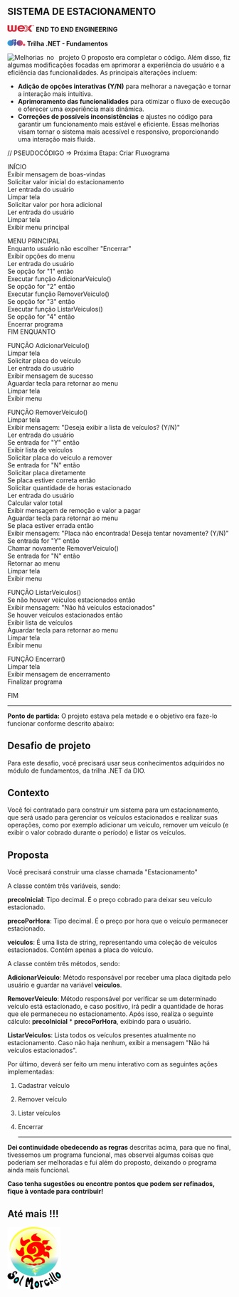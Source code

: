 ## SISTEMA DE ESTACIONAMENTO 

<a href="https://www.wexinc.com/pt-br/" target="_blank"><img src="logo_wex.jpg" width="60" height="15"></a> **END TO END ENGINEERING**   

<a href="http://www.dio.me" target="_blank"> <img src= "logo_dio.jpg" width="40" height="15"></a>  **Trilha .NET - Fundamentos**
 

![Melhorias&ensp;no &ensp;projeto](https://img.shields.io/badge/Melhorias&ensp;no&ensp;projeto-1997B5&?logo=Melhorias&ensp;no&ensp;projeto&logoColor=white&style=for-the-badge) O proposto era completar o código. Além disso, fiz algumas modificações focadas em aprimorar a experiência do usuário e a eficiência das funcionalidades. As principais alterações incluem:
- **Adição de opções interativas (Y/N)** para melhorar a navegação e tornar a interação mais intuitiva.
- **Aprimoramento das funcionalidades** para otimizar o fluxo de execução e oferecer uma experiência mais dinâmica.
- **Correções de possíveis inconsistências** e ajustes no código para garantir um funcionamento mais estável e eficiente.
Essas melhorias visam tornar o sistema mais acessível e responsivo, proporcionando uma interação mais fluida. 

  

// PSEUDOCÓDIGO => Próxima Etapa: Criar Fluxograma  

INÍCIO  
    Exibir mensagem de boas-vindas  
    Solicitar valor inicial do estacionamento  
    Ler entrada do usuário  
    Limpar tela  
    Solicitar valor por hora adicional  
    Ler entrada do usuário  
    Limpar tela  
    Exibir menu principal  

MENU PRINCIPAL  
    Enquanto usuário não escolher "Encerrar"  
        Exibir opções do menu  
        Ler entrada do usuário  
        Se opção for "1" então  
            Executar função AdicionarVeiculo()  
        Se opção for "2" então  
            Executar função RemoverVeiculo()  
        Se opção for "3" então  
            Executar função ListarVeiculos()  
        Se opção for "4" então  
            Encerrar programa  
    FIM ENQUANTO  

FUNÇÃO AdicionarVeiculo()  
    Limpar tela  
    Solicitar placa do veículo  
    Ler entrada do usuário  
    Exibir mensagem de sucesso  
    Aguardar tecla para retornar ao menu  
    Limpar tela  
    Exibir menu  

FUNÇÃO RemoverVeiculo()  
    Limpar tela  
    Exibir mensagem: "Deseja exibir a lista de veículos? (Y/N)"  
    Ler entrada do usuário  
    Se entrada for "Y" então  
        Exibir lista de veículos  
        Solicitar placa do veículo a remover  
    Se entrada for "N" então  
        Solicitar placa diretamente  
    Se placa estiver correta então  
        Solicitar quantidade de horas estacionado  
        Ler entrada do usuário  
        Calcular valor total  
        Exibir mensagem de remoção e valor a pagar  
        Aguardar tecla para retornar ao menu  
    Se placa estiver errada então  
        Exibir mensagem: "Placa não encontrada! Deseja tentar novamente? (Y/N)"  
        Se entrada for "Y" então  
            Chamar novamente RemoverVeiculo()  
        Se entrada for "N" então  
            Retornar ao menu  
    Limpar tela  
    Exibir menu  

FUNÇÃO ListarVeiculos()  
    Se não houver veículos estacionados então  
        Exibir mensagem: "Não há veículos estacionados"  
    Se houver veículos estacionados então  
        Exibir lista de veículos  
    Aguardar tecla para retornar ao menu  
    Limpar tela  
    Exibir menu  

FUNÇÃO Encerrar()  
    Limpar tela  
    Exibir mensagem de encerramento  
    Finalizar programa  

FIM  
 
--------------------------------------------------------------------------------  

**Ponto de partida:** O projeto estava pela metade e o objetivo era faze-lo funcionar conforme descrito abaixo:

## Desafio de projeto
Para este desafio, você precisará usar seus conhecimentos adquiridos no módulo de fundamentos, da trilha .NET da DIO.

## Contexto
Você foi contratado para construir um sistema para um estacionamento, que será usado para gerenciar os veículos estacionados e realizar suas operações, como por exemplo adicionar um veículo, remover um veículo (e exibir o valor cobrado durante o período) e listar os veículos.

## Proposta
Você precisará construir uma classe chamada "Estacionamento"

A classe contém três variáveis, sendo:

**precoInicial**: Tipo decimal. É o preço cobrado para deixar seu veículo estacionado.

**precoPorHora**: Tipo decimal. É o preço por hora que o veículo permanecer estacionado.

**veiculos**: É uma lista de string, representando uma coleção de veículos estacionados. Contém apenas a placa do veículo.

A classe contém três métodos, sendo:

**AdicionarVeiculo**: Método responsável por receber uma placa digitada pelo usuário e guardar na variável **veiculos**.

**RemoverVeiculo**: Método responsável por verificar se um determinado veículo está estacionado, e caso positivo, irá pedir a quantidade de horas que ele permaneceu no estacionamento. Após isso, realiza o seguinte cálculo: **precoInicial** * **precoPorHora**, exibindo para o usuário.

**ListarVeiculos**: Lista todos os veículos presentes atualmente no estacionamento. Caso não haja nenhum, exibir a mensagem "Não há veículos estacionados".

Por último, deverá ser feito um menu interativo com as seguintes ações implementadas:  
1. Cadastrar veículo  
2. Remover veículo  
3. Listar veículos  
4. Encerrar

   ----------------------------------------------------------------------------------------  

**Dei continuidade obedecendo as regras** descritas acima, para que no final, tivessemos um programa funcional, mas observei algumas coisas que poderiam ser melhoradas e fui além do proposto, deixando o programa ainda mais funcional.

**Caso tenha sugestões ou encontre pontos que podem ser refinados, fique à vontade para contribuir!**

## Até mais !!!

<img src="logo_SM.jpg" width="120" height="140">

